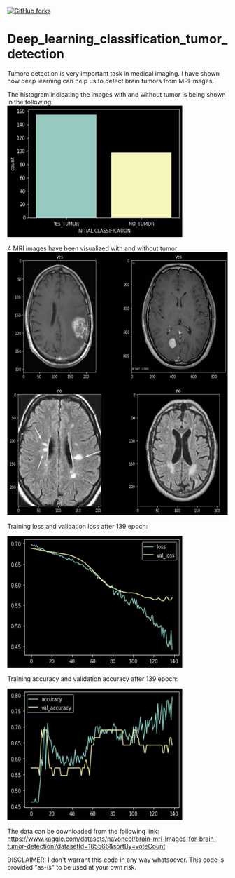 
[![GitHub forks](https://badgen.net/github/forks/Naereen/Strapdown.js/)](https://github.com/Sarvandani/Deep_learning_classification_tumor_detection)






# Deep_learning_classification_tumor_detection
Tumore detection is very important task in medical imaging. I have shown how deep learning can help us to detect brain tumors from MRI images.


The histogram indicating the images with and without tumor is being shown in the following:
<img src="histo.png" width="400" height="300">

4 MRI images have been visualized with and without tumor:
<img src="MRI.png" width="800" height="600">

Training loss and validation loss after 139 epoch:

<img src="loss.png" width="400" height="300">

Training accuracy and validation accuracy after 139 epoch:

<img src="accuracy.png" width="400" height="300">






The data can be downloaded from the following link:
https://www.kaggle.com/datasets/navoneel/brain-mri-images-for-brain-tumor-detection?datasetId=165566&sortBy=voteCount

DISCLAIMER: I don't warrant this code in any way whatsoever. This code is provided "as-is" to be used at your own risk.
